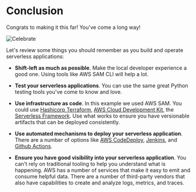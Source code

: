 # Conclusion

Congrats to making it this far! You've come a long way!

![Celebrate](https://media.giphy.com/media/l0MYt5jPR6QX5pnqM/giphy.gif)

Let's review some things you should remember as you build and operate serverless applications:

* **Shift-left as much as possible**. Make the local developer experience a good one. Using tools like AWS SAM CLI will help a lot.

* **Test your serverless applications**. You can use the same great Python testing tools you've come to know and love.

* **Use infrastructure as code**. In this example we used AWS SAM. You could use [Hashicorp Terraform](https://www.terraform.io/), [AWS Cloud Development Kit](https://aws.amazon.com/cdk/), the [Serverless Framework](https://www.serverless.com/). Use what works to ensure you have versionable artifacts that can be deployed consistently.

* **Use automated mechanisms to deploy your serverless application**. There are a number of options like [AWS CodeDeploy](https://docs.aws.amazon.com/codedeploy/latest/userguide/tutorial-lambda-sam.html), [Jenkins](https://aws.amazon.com/blogs/compute/building-a-jenkins-pipeline-with-aws-sam/), and [Github Actions](https://aws.amazon.com/blogs/compute/using-github-actions-to-deploy-serverless-applications/).

* **Ensure you have good visibility into your serverless application**. You can't rely on traditional tooling to help you understand what is happening. AWS has a number of services that make it easy to emit and consume helpful data. There are a number of third-party vendors that also have capabilities to create and analyze logs, metrics, and traces.
